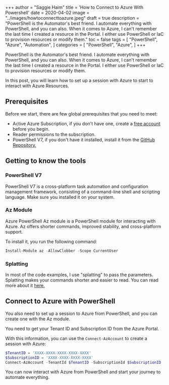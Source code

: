 +++
author = "Saggie Haim"
title = 'How to Connect to Azure With Powershell'
date = 2020-04-02
image = "../images/howtoconnecttoazure.jpeg"
draft = true
description = "PowerShell is the Automator's best friend. I automate everything with PowerShell, and you can also. When it comes to Azure, I can't remember the last time I created a resource in the Portal. I either use PowerShell or IaC to provision resources or modify them."
toc = false
tags = [ 
    "PowerShell",
    "Azure",
    "Automation",
]
categories = [
    "PowerShell",
    "Azure",
]
+++

PowerShell is the Automator's best friend.
I automate everything with PowerShell, and you can also.
When it comes to Azure, I can't remember the last time I created a resource in the Portal.
I either use PowerShell or IaC to provision resources or modify them.

In this post, you will learn how to set up a session with Azure to start to interact with Azure Resources.

## Prerequisites

Before we start, there are few global prerequisites that you need to meet:

+ Active Azure Subscription, if you don't have one, create a [free account](https://azure.microsoft.com/free/?WT.mc_id=A261C142F) before you begin.
+ Reader permissions to the subscription.
+ PowerShell V7, if you don't have it installed, install it from the [GitHub Repository.](https://github.com/PowerShell/PowerShell)

## Getting to know the tools

### PowerShell V7

PowerShell V7 is a cross-platform task automation and configuration management framework, consisting of a command-line shell and scripting language.
Make sure you installed it on your system.

### Az Module

Azure PowerShell Az module is a PowerShell module for interacting with Azure.
Az offers shorter commands, improved stability, and cross-platform support.

To install it, you run the following command:

```PowerShell
Install-Module az -AllowClobber -Scope CurrentUser
```

### Splatting

In most of the code examples, I use "splatting" to pass the parameters.
Splatting makes your commands shorter and easier to read.
You can read more about it [here.](https://docs.microsoft.com/en-us/powershell/module/microsoft.powershell.core/about/about_splatting?view=powershell-7)

## Connect to Azure with PowerShell

You also need to set up a session to Azure from PowerShell, and you can create one with the Az module.

You need to get your Tenant ID and Subscription ID from the Azure Portal.

With this information, you can use the `Connect-AzAccount` to create a session with Azure:

```PowerShell
$TenantID = 'XXXX-XXXX-XXXX-XXXX-XXXX'
$SubscriptionID = 'XXXX-XXXX-XXXX-XXXX'
Connect-AzAccount -TenantId $TenantID -SubscriptionId $SubscriptionID
```

You can now interact with Azure from PowerShell and start your journey to automate everything.
